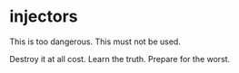 # injectors
This is too dangerous.
This must not be used.

Destroy it at all cost.
Learn the truth.
Prepare for the worst.
